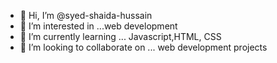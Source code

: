 - 👋 Hi, I’m @syed-shaida-hussain
- 👀 I’m interested in ...web development
- 🌱 I’m currently learning ... Javascript,HTML, CSS
- 💞️ I’m looking to collaborate on ... web development projects

<!---
syed-shaida-hussain/syed-shaida-hussain is a ✨ special ✨ repository because its `README.md` (this file) appears on your GitHub profile.
You can click the Preview link to take a look at your changes.
--->
